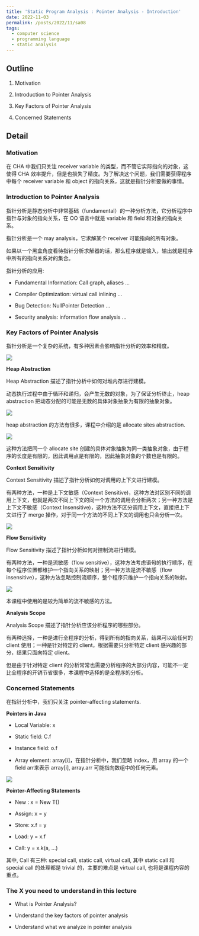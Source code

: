 ```yaml
---
title: 'Static Program Analysis : Pointer Analysis - Introduction'
date: 2022-11-03
permalink: /posts/2022/11/sa08
tags:
  - computer science
  - programming language
  - static analysis
---
```


## Outline

1. Motivation

2. Introduction to Pointer Analysis
   
3. Key Factors of Pointer Analysis

4. Concerned Statements

## Detail

### Motivation

在 CHA 中我们只关注 receiver variable 的类型，而不管它实际指向的对象，这使得 CHA 效率提升，但是也损失了精度。为了解决这个问题，我们需要获得程序中每个 receiver variable 和 object 的指向关系，这就是指针分析要做的事情。

### Introduction to Pointer Analysis

指针分析是静态分析中非常基础（fundamental）的一种分析方法，它分析程序中指针与对象的指向关系，在 OO 语言中就是 variable 和 field 和对象的指向关系。

指针分析是一个 may analysis，它求解某个 receiver 可能指向的所有对象。

如果以一个黑盒角度看待指针分析求解器的话，那么程序就是输入，输出就是程序中所有的指向关系对的集合。

指针分析的应用:

- Fundamental Information: Call graph, aliases ...

- Compiler Optimization: virtual call inlining ...

- Bug Detection: NullPointer Detection ...

- Security analysis: information flow analysis ...

### Key Factors of Pointer Analysis

指针分析是一个复杂的系统，有多种因素会影响指针分析的效率和精度。

![](https://github.com/tiebreaker4869/images/blob/main/post/sa081.png?raw=true)

**Heap Abstraction**

Heap Abstraction 描述了指针分析中如何对堆内存进行建模。

动态执行过程中由于循环和递归，会产生无数的对象，为了保证分析终止，heap abstraction 把动态分配的可能是无数的具体对象抽象为有限的抽象对象。

![](https://github.com/tiebreaker4869/images/blob/main/post/sa082.png?raw=true)

heap abstraction 的方法有很多，课程中介绍的是 allocate sites abstraction.

![](https://github.com/tiebreaker4869/images/blob/main/post/sa083.png?raw=true)

这种方法把同一个 allocate site 创建的具体对象抽象为同一类抽象对象，由于程序的长度是有限的，因此调用点是有限的，因此抽象对象的个数也是有限的。

**Context Sensitivity**

Context Sensitivity 描述了指针分析如何对调用的上下文进行建模。

有两种方法，一种是上下文敏感（Context Sensitive)，这种方法对区别不同的调用上下文，也就是两次不同上下文的同一个方法的调用会分析两次；另一种方法是上下文不敏感（Context Insensitive)，这种方法不区分调用上下文，直接把上下文进行了 merge 操作，对于同一个方法的不同上下文的调用也只会分析一次。

![](https://github.com/tiebreaker4869/images/blob/main/post/sa084.png?raw=true)

**Flow Sensitivity**

Flow Sensitivity 描述了指针分析如何对控制流进行建模。

有两种方法，一种是流敏感（flow sensitive），这种方法考虑语句的执行顺序，在每个程序位置都维护一个指向关系的映射；另一种方法是流不敏感（flow insensitive），这种方法忽略控制流顺序，整个程序只维护一个指向关系的映射。

![](https://github.com/tiebreaker4869/images/blob/main/post/sa085.png?raw=true)

本课程中使用的是较为简单的流不敏感的方法。

**Analysis Scope**

Analysis Scope 描述了指针分析应该分析程序的哪些部分。

有两种选择，一种是进行全程序的分析，得到所有的指向关系，结果可以给任何的 client 使用；一种是针对特定的 client，根据需要只分析特定 client 感兴趣的部分，结果只面向特定 client。

但是由于针对特定 client 的分析常常也需要分析程序的大部分内容，可能不一定比全程序的开销节省很多，本课程中选择的是全程序的分析。

### Concerned Statements

在指针分析中，我们只关注 pointer-affecting statements.

**Pointers in Java**

- Local Variable: x

- Static field: C.f

- Instance field: o.f

- Array element: array[i]，在指针分析中，我们忽略 index，用 array 的一个 field arr来表示 array[i], array.arr 可能指向数组中的任何元素。

![](https://github.com/tiebreaker4869/images/blob/main/post/sa086.png?raw=true)

**Pointer-Affecting Statements**

- New : x = New T()

- Assign: x = y

- Store: x.f = y

- Load: y = x.f

- Call: y = x.k(a, ...)

其中, Call 有三种: special call, static call, virtual call, 其中 static call 和 special call 的处理都是 trivial 的，主要的难点是 virtual call, 也将是课程内容的重点。

### The X you need to understand in this lecture

- What is Pointer Analysis?

- Understand the key factors of pointer analysis

- Understand what we analyze in pointer analysis

